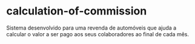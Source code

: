 # calculation-of-commission
Sistema desenvolvido para uma revenda de automóveis que ajuda a calcular o valor a ser pago aos seus colaboradores ao final de cada mês.
